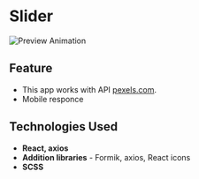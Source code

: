 # Slider
![Preview Animation](https://github.com/akoval29/Slider-pexels.com/blob/main/public/preview.gif)
## Feature
- This app works with API [pexels.com](https://www.pexels.com/api/).
- Mobile responce
## Technologies Used
- **React, axios**
- **Addition libraries** - Formik, axios, React icons
- **SCSS** 
